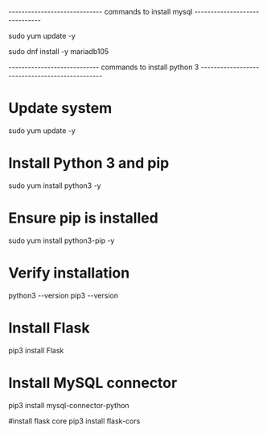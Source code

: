 -----------------------------  commands to install mysql  ------------------------------

sudo yum update -y

sudo dnf install -y mariadb105


----------------------------   commands to install python 3   -----------------------------------------------

# Update system
sudo yum update -y

# Install Python 3 and pip
sudo yum install python3 -y

# Ensure pip is installed
sudo yum install python3-pip -y

# Verify installation
python3 --version
pip3 --version

# Install Flask
pip3 install Flask

# Install MySQL connector
pip3 install mysql-connector-python

#install flask core 
pip3 install flask-cors
